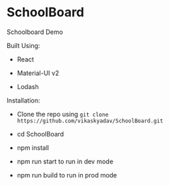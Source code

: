 # SchoolBoard
Schoolboard Demo

Built Using:

* React

* Material-UI v2

* Lodash


Installation:


* Clone the repo using `git clone https://github.com/vikaskyadav/SchoolBoard.git`

* cd SchoolBoard

* npm install

* npm run start to run in dev mode

* npm run build to run in prod mode
